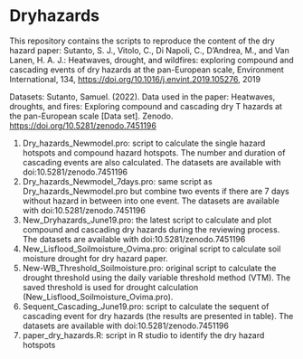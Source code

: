 # Dryhazards
This repository contains the scripts to reproduce the content of the dry hazard paper: Sutanto, S. J., Vitolo, C., Di Napoli, C., D’Andrea, M., and Van Lanen, H. A. J.: Heatwaves, drought, and wildfires: exploring compound and cascading events of dry hazards at the pan-European scale, Environment International, 134, https://doi.org/10.1016/j.envint.2019.105276, 2019

Datasets: Sutanto, Samuel. (2022). Data used in the paper: Heatwaves, droughts, and fires: Exploring compound and cascading dry T hazards at the pan-European scale [Data set]. Zenodo. https://doi.org/10.5281/zenodo.7451196

1. Dry_hazards_Newmodel.pro: script to calculate the single hazard hotspots and compound hazard hotspots. The number and duration of cascading events are also calculated. The datasets are available with doi:10.5281/zenodo.7451196
2. Dry_hazards_Newmodel_7days.pro: same script as Dry_hazards_Newmodel.pro but combine two events if there are 7 days without hazard in between into one event. The datasets are available with doi:10.5281/zenodo.7451196
3. New_Dryhazards_June19.pro: the latest script to calculate and plot compound and cascading dry hazards during the reviewing process. The datasets are available with doi:10.5281/zenodo.7451196
4. New_Lisflood_Soilmoisture_Ovima.pro: original script to calculate soil moisture drought for dry hazard paper.
5. New-WB_Threshold_Soilmoisture.pro: original script to calculate the drought threshold using the daily variable threshold method (VTM). The saved threshold is used for drought calculation (New_Lisflood_Soilmoisture_Ovima.pro). 
6. Sequent_Cascading_June19.pro: script to calculate the sequent of cascading event for dry hazards (the results are presented in table). The datasets are available with doi:10.5281/zenodo.7451196
7. paper_dry_hazards.R: script in R studio to identify the dry hazard hotspots
